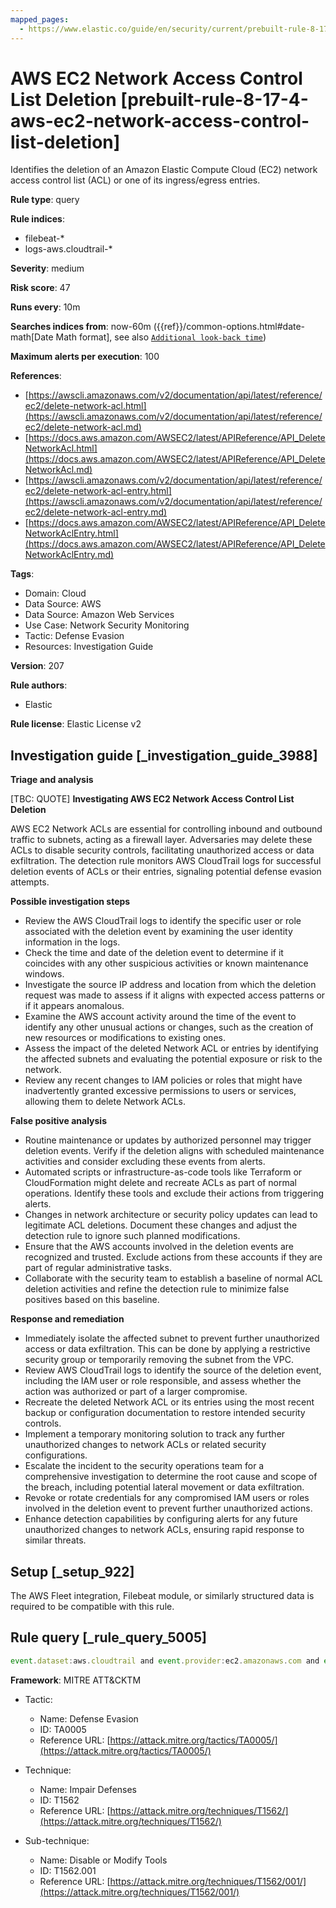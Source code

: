 ```yaml
---
mapped_pages:
  - https://www.elastic.co/guide/en/security/current/prebuilt-rule-8-17-4-aws-ec2-network-access-control-list-deletion.html
---
```


# AWS EC2 Network Access Control List Deletion [prebuilt-rule-8-17-4-aws-ec2-network-access-control-list-deletion]

Identifies the deletion of an Amazon Elastic Compute Cloud (EC2) network access control list (ACL) or one of its ingress/egress entries.

**Rule type**: query

**Rule indices**:

* filebeat-*
* logs-aws.cloudtrail-*

**Severity**: medium

**Risk score**: 47

**Runs every**: 10m

**Searches indices from**: now-60m ({{ref}}/common-options.html#date-math[Date Math format], see also [`Additional look-back time`](docs-content://solutions/security/detect-and-alert/create-detection-rule.md#rule-schedule))

**Maximum alerts per execution**: 100

**References**:

* [https://awscli.amazonaws.com/v2/documentation/api/latest/reference/ec2/delete-network-acl.html](https://awscli.amazonaws.com/v2/documentation/api/latest/reference/ec2/delete-network-acl.md)
* [https://docs.aws.amazon.com/AWSEC2/latest/APIReference/API_DeleteNetworkAcl.html](https://docs.aws.amazon.com/AWSEC2/latest/APIReference/API_DeleteNetworkAcl.md)
* [https://awscli.amazonaws.com/v2/documentation/api/latest/reference/ec2/delete-network-acl-entry.html](https://awscli.amazonaws.com/v2/documentation/api/latest/reference/ec2/delete-network-acl-entry.md)
* [https://docs.aws.amazon.com/AWSEC2/latest/APIReference/API_DeleteNetworkAclEntry.html](https://docs.aws.amazon.com/AWSEC2/latest/APIReference/API_DeleteNetworkAclEntry.md)

**Tags**:

* Domain: Cloud
* Data Source: AWS
* Data Source: Amazon Web Services
* Use Case: Network Security Monitoring
* Tactic: Defense Evasion
* Resources: Investigation Guide

**Version**: 207

**Rule authors**:

* Elastic

**Rule license**: Elastic License v2

## Investigation guide [_investigation_guide_3988]

**Triage and analysis**

[TBC: QUOTE]
**Investigating AWS EC2 Network Access Control List Deletion**

AWS EC2 Network ACLs are essential for controlling inbound and outbound traffic to subnets, acting as a firewall layer. Adversaries may delete these ACLs to disable security controls, facilitating unauthorized access or data exfiltration. The detection rule monitors AWS CloudTrail logs for successful deletion events of ACLs or their entries, signaling potential defense evasion attempts.

**Possible investigation steps**

* Review the AWS CloudTrail logs to identify the specific user or role associated with the deletion event by examining the user identity information in the logs.
* Check the time and date of the deletion event to determine if it coincides with any other suspicious activities or known maintenance windows.
* Investigate the source IP address and location from which the deletion request was made to assess if it aligns with expected access patterns or if it appears anomalous.
* Examine the AWS account activity around the time of the event to identify any other unusual actions or changes, such as the creation of new resources or modifications to existing ones.
* Assess the impact of the deleted Network ACL or entries by identifying the affected subnets and evaluating the potential exposure or risk to the network.
* Review any recent changes to IAM policies or roles that might have inadvertently granted excessive permissions to users or services, allowing them to delete Network ACLs.

**False positive analysis**

* Routine maintenance or updates by authorized personnel may trigger deletion events. Verify if the deletion aligns with scheduled maintenance activities and consider excluding these events from alerts.
* Automated scripts or infrastructure-as-code tools like Terraform or CloudFormation might delete and recreate ACLs as part of normal operations. Identify these tools and exclude their actions from triggering alerts.
* Changes in network architecture or security policy updates can lead to legitimate ACL deletions. Document these changes and adjust the detection rule to ignore such planned modifications.
* Ensure that the AWS accounts involved in the deletion events are recognized and trusted. Exclude actions from these accounts if they are part of regular administrative tasks.
* Collaborate with the security team to establish a baseline of normal ACL deletion activities and refine the detection rule to minimize false positives based on this baseline.

**Response and remediation**

* Immediately isolate the affected subnet to prevent further unauthorized access or data exfiltration. This can be done by applying a restrictive security group or temporarily removing the subnet from the VPC.
* Review AWS CloudTrail logs to identify the source of the deletion event, including the IAM user or role responsible, and assess whether the action was authorized or part of a larger compromise.
* Recreate the deleted Network ACL or its entries using the most recent backup or configuration documentation to restore intended security controls.
* Implement a temporary monitoring solution to track any further unauthorized changes to network ACLs or related security configurations.
* Escalate the incident to the security operations team for a comprehensive investigation to determine the root cause and scope of the breach, including potential lateral movement or data exfiltration.
* Revoke or rotate credentials for any compromised IAM users or roles involved in the deletion event to prevent further unauthorized actions.
* Enhance detection capabilities by configuring alerts for any future unauthorized changes to network ACLs, ensuring rapid response to similar threats.


## Setup [_setup_922]

The AWS Fleet integration, Filebeat module, or similarly structured data is required to be compatible with this rule.


## Rule query [_rule_query_5005]

```js
event.dataset:aws.cloudtrail and event.provider:ec2.amazonaws.com and event.action:(DeleteNetworkAcl or DeleteNetworkAclEntry) and event.outcome:success
```

**Framework**: MITRE ATT&CKTM

* Tactic:

    * Name: Defense Evasion
    * ID: TA0005
    * Reference URL: [https://attack.mitre.org/tactics/TA0005/](https://attack.mitre.org/tactics/TA0005/)

* Technique:

    * Name: Impair Defenses
    * ID: T1562
    * Reference URL: [https://attack.mitre.org/techniques/T1562/](https://attack.mitre.org/techniques/T1562/)

* Sub-technique:

    * Name: Disable or Modify Tools
    * ID: T1562.001
    * Reference URL: [https://attack.mitre.org/techniques/T1562/001/](https://attack.mitre.org/techniques/T1562/001/)



